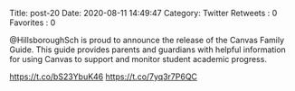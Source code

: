 Title: post-20
Date: 2020-08-11 14:49:47
Category: Twitter
Retweets : 0
Favorites : 0

@HillsboroughSch is proud to announce the release of the Canvas Family Guide. This guide provides parents and guardians with helpful information for using Canvas to support and monitor student academic progress.

https://t.co/bS23YbuK46 https://t.co/7yq3r7P6QC